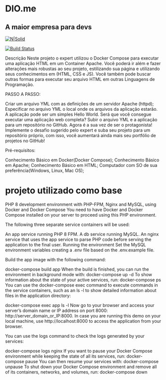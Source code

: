 # DIO.me
## A maior empresa para devs

[![N|Solid](https://hermes.digitalinnovation.one/tracks/48e9f018-f7c9-4f0f-b524-cd9223579626.png)](https://nodesource.com/products/nsolid)

[![Build Status](https://travis-ci.org/joemccann/dillinger.svg?branch=master)](https://travis-ci.org/joemccann/dillinger)

Descrição
Neste projeto o expert utilizou o Docker Compose para executar uma aplicação HTML em um Container Apache. Você poderá ir além e fazer alterações mais robustas ao seu projeto, estilizando sua página e utilizando seus conhecimentos em (HTML, CSS e JS). Você também pode buscar outras formas para executar seu arquivo HTML em outras Linguagens de Programação.

PASSO A PASSO:

Criar um arquivo YML com as definições de um servidor Apache (httpd); 
Especificar no arquivo YML o local onde os arquivos da aplicação estarão. A aplicação pode ser um simples Hello World. Será que você consegue executar uma aplicação web completa? 
Subir o arquivo YML e a aplicação para um repositório no GitHub. 
Agora é a sua vez de ser o protagonista! Implemente o desafio sugerido pelo expert e suba seu projeto para um repositório próprio, com isso, você aumentará ainda mais seu portfólio de projetos no GitHub!

Pré-requisitos:

Conhecimento Básico em Docker(Docker Compose);
Conhecimento Básico em Apache;
Conhecimento Básico em HTML;
Computador com SO de sua preferência(Windows, Linux, Mac OS);

# projeto utilizado como base
PHP 8 development environment with PHP-FPM, Nginx and MySQL, using Docker and Docker Compose
You need to have Docker and Docker Compose installed on your server to proceed using this PHP environment.

The following three separate service containers will be used:

An app service running PHP 8 FPM.
A db service running MySQL.
An nginx service that uses the app service to parse PHP code before serving the application to the final user.
Running the environment
Set the MySQL environment variables creating a .env file based on the .env.example file.

Build the app image with the following command:

docker-compose build app
When the build is finished, you can run the environment in background mode with:
docker-compose up -d
To show information about the state of your active services, run:
docker-compose ps
You can use the docker-compose exec command to execute commands in the service containers, such as an ls -l to show detailed information about files in the application directory:

docker-compose exec app ls -l
Now go to your browser and access your server’s domain name or IP address on port 8000: http://server_domain_or_IP:8000. In case you are running this demo on your local machine, use http://localhost:8000 to access the application from your browser.

You can use the logs command to check the logs generated by your services:

docker-compose logs nginx
If you want to pause your Docker Compose environment while keeping the state of all its services, run:
docker-compose pause
You can then resume your services with:
docker-compose unpause
To shut down your Docker Compose environment and remove all of its containers, networks, and volumes, run:
docker-compose down